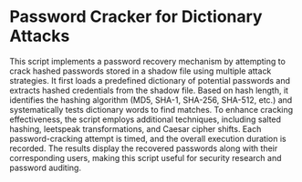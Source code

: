# Password Cracker for Dictionary Attacks

This script implements a password recovery mechanism by attempting to crack hashed passwords stored in a shadow file using multiple attack strategies. It first loads a predefined dictionary of potential passwords and extracts hashed credentials from the shadow file. Based on hash length, it identifies the hashing algorithm (MD5, SHA-1, SHA-256, SHA-512, etc.) and systematically tests dictionary words to find matches. To enhance cracking effectiveness, the script employs additional techniques, including salted hashing, leetspeak transformations, and Caesar cipher shifts. Each password-cracking attempt is timed, and the overall execution duration is recorded. The results display the recovered passwords along with their corresponding users, making this script useful for security research and password auditing.